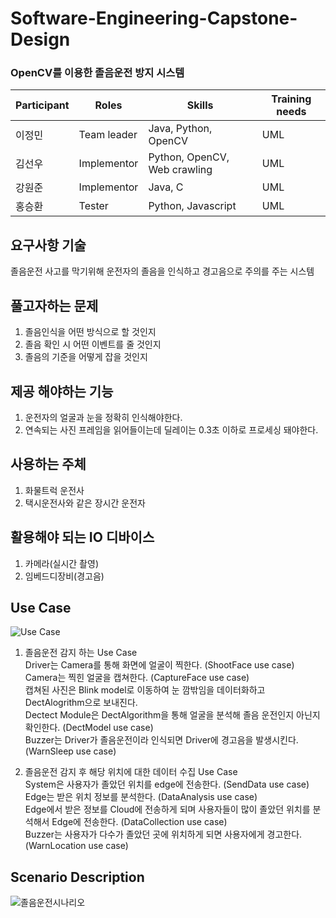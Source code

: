 # Software-Engineering-Capstone-Design

### OpenCV를 이용한 졸음운전 방지 시스템
|Participant|Roles|Skills|Training needs|
|------|---|---|---|
|이정민|Team leader|Java, Python, OpenCV|UML|
|김선우|Implementor|Python, OpenCV, Web crawling|UML|
|강원준|Implementor|Java, C|UML|
|홍승환|Tester|Python, Javascript|UML|


## 요구사항 기술
졸음운전 사고를 막기위해 운전자의 졸음을 인식하고 경고음으로 주의를 주는 시스템

## 풀고자하는 문제
1. 졸음인식을 어떤 방식으로 할 것인지 
2. 졸음 확인 시 어떤 이벤트를 줄 것인지 
3. 졸음의 기준을 어떻게 잡을 것인지

## 제공 해야하는 기능
1. 운전자의 얼굴과 눈을 정확히 인식해야한다.
2. 연속되는 사진 프레임을 읽어들이는데 딜레이는 0.3초 이하로 프로세싱 돼야한다.

## 사용하는 주체
1. 화물트럭 운전사
2. 택시운전사와 같은 장시간 운전자

## 활용해야 되는 IO 디바이스
1. 카메라(실시간 촬영)
2. 임베드디장비(경고음)

## Use Case
![Use Case](https://user-images.githubusercontent.com/50129757/95698319-84e4d780-0c7c-11eb-88c7-d390e6d5d883.png)

1. 졸음운전 감지 하는 Use Case  
Driver는 Camera를 통해 화면에 얼굴이 찍한다. (ShootFace use case)  
Camera는 찍힌 얼굴을 캡쳐한다. (CaptureFace use case)  
캡쳐된 사진은 Blink model로 이동하여 눈 깜밖임을 데이터화하고 DectAlogrithm으로 보내진다.  
Dectect Module은 DectAlgorithm을 통해 얼굴을 분석해 졸음 운전인지 아닌지 확인한다. (DectModel use case)  
Buzzer는 Driver가 졸음운전이라 인식되면 Driver에 경고음을 발생시킨다. (WarnSleep use case)  

2. 졸음운전 감지 후 해당 위치에 대한 데이터 수집 Use Case  
System은 사용자가 졸았던 위치를 edge에 전송한다. (SendData use case)  
Edge는 받은 위치 정보를 분석한다. (DataAnalysis use case)  
Edge에서 받은 정보를 Cloud에 전송하게 되며 사용자들이 많이 졸았던 위치를 분석해서 Edge에 전송한다. (DataCollection use case)  
Buzzer는 사용자가 다수가 졸았던 곳에 위치하게 되면 사용자에게 경고한다. (WarnLocation use case)  

## Scenario Description
![졸음운전시나리오](https://user-images.githubusercontent.com/67508204/93899288-212b5680-fd2f-11ea-83d9-823b68160f08.jpg)


